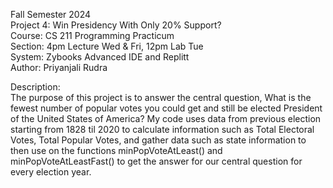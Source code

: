 Fall Semester 2024  
Project 4: Win Presidency With Only 20% Support?  
Course: CS 211 Programming Practicum  
Section: 4pm Lecture Wed & Fri, 12pm Lab Tue  
System: Zybooks Advanced IDE and Replitt  
Author: Priyanjali Rudra  

Description:  
The purpose of this project is to answer the central question, 
What is the fewest number of popular votes you could get 
and still be elected President of the United States of America? 
My code uses data from previous election starting from 1828 til 2020 to calculate information such as 
Total Electoral Votes, Total Popular Votes, and gather data such as state information to then use on the functions
minPopVoteAtLeast() and minPopVoteAtLeastFast() to get the answer for our central question for every election year.
